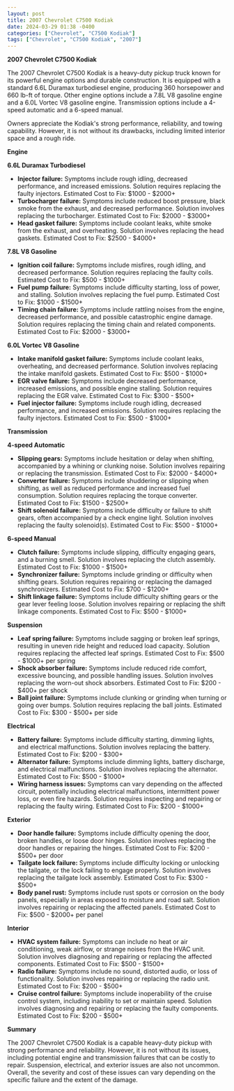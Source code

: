 ```yaml
---
layout: post
title: 2007 Chevrolet C7500 Kodiak
date: 2024-03-29 01:38 -0400
categories: ["Chevrolet", "C7500 Kodiak"]
tags: ["Chevrolet", "C7500 Kodiak", "2007"]
---
```

**2007 Chevrolet C7500 Kodiak**

The 2007 Chevrolet C7500 Kodiak is a heavy-duty pickup truck known for its powerful engine options and durable construction. It is equipped with a standard 6.6L Duramax turbodiesel engine, producing 360 horsepower and 660 lb-ft of torque. Other engine options include a 7.8L V8 gasoline engine and a 6.0L Vortec V8 gasoline engine. Transmission options include a 4-speed automatic and a 6-speed manual.

Owners appreciate the Kodiak's strong performance, reliability, and towing capability. However, it is not without its drawbacks, including limited interior space and a rough ride.

**Engine**

**6.6L Duramax Turbodiesel**

* **Injector failure:** Symptoms include rough idling, decreased performance, and increased emissions. Solution requires replacing the faulty injectors. Estimated Cost to Fix: $1000 - $2000+
* **Turbocharger failure:** Symptoms include reduced boost pressure, black smoke from the exhaust, and decreased performance. Solution involves replacing the turbocharger. Estimated Cost to Fix: $2000 - $3000+
* **Head gasket failure:** Symptoms include coolant leaks, white smoke from the exhaust, and overheating. Solution involves replacing the head gaskets. Estimated Cost to Fix: $2500 - $4000+

**7.8L V8 Gasoline**

* **Ignition coil failure:** Symptoms include misfires, rough idling, and decreased performance. Solution requires replacing the faulty coils. Estimated Cost to Fix: $500 - $1000+
* **Fuel pump failure:** Symptoms include difficulty starting, loss of power, and stalling. Solution involves replacing the fuel pump. Estimated Cost to Fix: $1000 - $1500+
* **Timing chain failure:** Symptoms include rattling noises from the engine, decreased performance, and possible catastrophic engine damage. Solution requires replacing the timing chain and related components. Estimated Cost to Fix: $2000 - $3000+

**6.0L Vortec V8 Gasoline**

* **Intake manifold gasket failure:** Symptoms include coolant leaks, overheating, and decreased performance. Solution involves replacing the intake manifold gaskets. Estimated Cost to Fix: $500 - $1000+
* **EGR valve failure:** Symptoms include decreased performance, increased emissions, and possible engine stalling. Solution requires replacing the EGR valve. Estimated Cost to Fix: $300 - $500+
* **Fuel injector failure:** Symptoms include rough idling, decreased performance, and increased emissions. Solution requires replacing the faulty injectors. Estimated Cost to Fix: $500 - $1000+

**Transmission**

**4-speed Automatic**

* **Slipping gears:** Symptoms include hesitation or delay when shifting, accompanied by a whining or clunking noise. Solution involves repairing or replacing the transmission. Estimated Cost to Fix: $2000 - $4000+
* **Converter failure:** Symptoms include shuddering or slipping when shifting, as well as reduced performance and increased fuel consumption. Solution requires replacing the torque converter. Estimated Cost to Fix: $1500 - $2500+
* **Shift solenoid failure:** Symptoms include difficulty or failure to shift gears, often accompanied by a check engine light. Solution involves replacing the faulty solenoid(s). Estimated Cost to Fix: $500 - $1000+

**6-speed Manual**

* **Clutch failure:** Symptoms include slipping, difficulty engaging gears, and a burning smell. Solution involves replacing the clutch assembly. Estimated Cost to Fix: $1000 - $1500+
* **Synchronizer failure:** Symptoms include grinding or difficulty when shifting gears. Solution requires repairing or replacing the damaged synchronizers. Estimated Cost to Fix: $700 - $1200+
* **Shift linkage failure:** Symptoms include difficulty shifting gears or the gear lever feeling loose. Solution involves repairing or replacing the shift linkage components. Estimated Cost to Fix: $500 - $1000+

**Suspension**

* **Leaf spring failure:** Symptoms include sagging or broken leaf springs, resulting in uneven ride height and reduced load capacity. Solution requires replacing the affected leaf springs. Estimated Cost to Fix: $500 - $1000+ per spring
* **Shock absorber failure:** Symptoms include reduced ride comfort, excessive bouncing, and possible handling issues. Solution involves replacing the worn-out shock absorbers. Estimated Cost to Fix: $200 - $400+ per shock
* **Ball joint failure:** Symptoms include clunking or grinding when turning or going over bumps. Solution requires replacing the ball joints. Estimated Cost to Fix: $300 - $500+ per side

**Electrical**

* **Battery failure:** Symptoms include difficulty starting, dimming lights, and electrical malfunctions. Solution involves replacing the battery. Estimated Cost to Fix: $200 - $300+
* **Alternator failure:** Symptoms include dimming lights, battery discharge, and electrical malfunctions. Solution involves replacing the alternator. Estimated Cost to Fix: $500 - $1000+
* **Wiring harness issues:** Symptoms can vary depending on the affected circuit, potentially including electrical malfunctions, intermittent power loss, or even fire hazards. Solution requires inspecting and repairing or replacing the faulty wiring. Estimated Cost to Fix: $200 - $1000+

**Exterior**

* **Door handle failure:** Symptoms include difficulty opening the door, broken handles, or loose door hinges. Solution involves replacing the door handles or repairing the hinges. Estimated Cost to Fix: $200 - $500+ per door
* **Tailgate lock failure:** Symptoms include difficulty locking or unlocking the tailgate, or the lock failing to engage properly. Solution involves replacing the tailgate lock assembly. Estimated Cost to Fix: $300 - $500+
* **Body panel rust:** Symptoms include rust spots or corrosion on the body panels, especially in areas exposed to moisture and road salt. Solution involves repairing or replacing the affected panels. Estimated Cost to Fix: $500 - $2000+ per panel

**Interior**

* **HVAC system failure:** Symptoms can include no heat or air conditioning, weak airflow, or strange noises from the HVAC unit. Solution involves diagnosing and repairing or replacing the affected components. Estimated Cost to Fix: $500 - $1500+
* **Radio failure:** Symptoms include no sound, distorted audio, or loss of functionality. Solution involves repairing or replacing the radio unit. Estimated Cost to Fix: $200 - $500+
* **Cruise control failure:** Symptoms include inoperability of the cruise control system, including inability to set or maintain speed. Solution involves diagnosing and repairing or replacing the faulty components. Estimated Cost to Fix: $200 - $500+

**Summary**

The 2007 Chevrolet C7500 Kodiak is a capable heavy-duty pickup with strong performance and reliability. However, it is not without its issues, including potential engine and transmission failures that can be costly to repair. Suspension, electrical, and exterior issues are also not uncommon. Overall, the severity and cost of these issues can vary depending on the specific failure and the extent of the damage.
